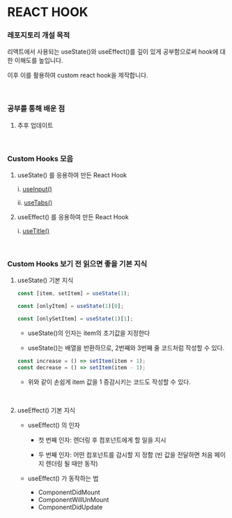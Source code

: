 # REACT HOOK

### 레포지토리 개설 목적

리액트에서 사용되는 useState()와 useEffect()를 깊이 있게 공부함으로써 hook에 대한 이해도를 높입니다.

이후 이를 활용하여 custom react hook을 제작합니다.

<br />

### 공부를 통해 배운 점

1. 추후 업데이트

<br />

### Custom Hooks 모음

1. useState() 를 응용하여 만든 React Hook

   i. <a href='useInput'> useInput() </a>

   ii. <a href='useTabs'> useTabs() </a>

2. useEffect() 를 응용하여 만든 React Hook

   i. <a href='useTitle'> useTitle() </a> 

<br />

### Custom Hooks 보기 전 읽으면 좋을 기본 지식

1. useState() 기본 지식

   ```javascript
   const [item, setItem] = useState(1);

   const [onlyItem] = useState(1)[0];

   const [onlySetItem] = useState(1)[1];
   ```

   - useState()의 인자는 item의 초기값을 지정한다

   - useState()는 배열을 반환하므로, 2번째와 3번째 줄 코드처럼 작성할 수 있다.

   ```javascript
   const increase = () => setItem(item + 1);
   const decrease = () => setItem(item - 1);
   ```

   - 위와 같이 손쉽게 item 값을 1 증감시키는 코드도 작성할 수 있다.

<br />

2. useEffect() 기본 지식

   - useEffect() 의 인자

     - 첫 번째 인자: 렌더링 후 컴포넌트에게 할 일을 지시

     - 두 번째 인자: 어떤 컴포넌트를 감시할 지 정함 (빈 값을 전달하면 처음 페이지 렌더링 될 때만 동작)

   - useEffect() 가 동작하는 법
     - ComponentDidMount
     - ComponentWillUnMount
     - ComponentDidUpdate
